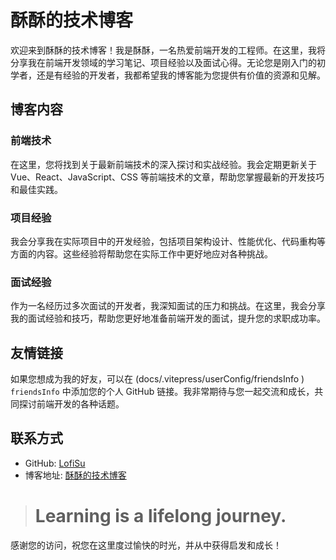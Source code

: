 # 酥酥的技术博客

欢迎来到酥酥的技术博客！我是酥酥，一名热爱前端开发的工程师。在这里，我将分享我在前端开发领域的学习笔记、项目经验以及面试心得。无论您是刚入门的初学者，还是有经验的开发者，我都希望我的博客能为您提供有价值的资源和见解。

## 博客内容

### 前端技术
在这里，您将找到关于最新前端技术的深入探讨和实战经验。我会定期更新关于 Vue、React、JavaScript、CSS 等前端技术的文章，帮助您掌握最新的开发技巧和最佳实践。

### 项目经验
我会分享我在实际项目中的开发经验，包括项目架构设计、性能优化、代码重构等方面的内容。这些经验将帮助您在实际工作中更好地应对各种挑战。

### 面试经验
作为一名经历过多次面试的开发者，我深知面试的压力和挑战。在这里，我会分享我的面试经验和技巧，帮助您更好地准备前端开发的面试，提升您的求职成功率。

## 友情链接

如果您想成为我的好友，可以在 (docs/.vitepress/userConfig/friendsInfo ) `friendsInfo` 中添加您的个人 GitHub 链接。我非常期待与您一起交流和成长，共同探讨前端开发的各种话题。

## 联系方式

- GitHub: [LofiSu](https://github.com/LofiSu)
- 博客地址: [酥酥的技术博客](www.lofisu.chat/)

> # Learning is a lifelong journey.

感谢您的访问，祝您在这里度过愉快的时光，并从中获得启发和成长！
